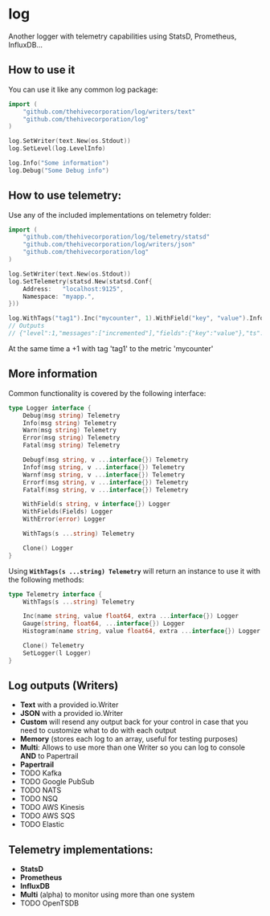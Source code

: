 # log
Another logger with telemetry capabilities using StatsD, Prometheus, InfluxDB...

## How to use it

You can use it like any common log package:

```go
import (
    "github.com/thehivecorporation/log/writers/text"
    "github.com/thehivecorporation/log"
)

log.SetWriter(text.New(os.Stdout))
log.SetLevel(log.LevelInfo)

log.Info("Some information")
log.Debug("Some Debug info")
```


## How to use telemetry:

Use any of the included implementations on telemetry folder:

```go
import (
    "github.com/thehivecorporation/log/telemetry/statsd"
    "github.com/thehivecorporation/log/writers/json"
    "github.com/thehivecorporation/log"
)

log.SetWriter(text.New(os.Stdout))
log.SetTelemetry(statsd.New(statsd.Conf{
    Address:   "localhost:9125",
    Namespace: "myapp.",
}))

log.WithTags("tag1").Inc("mycounter", 1).WithField("key", "value").Info("incremented")
// Outputs
// {"level":1,"messages":["incremented"],"fields":{"key":"value"},"ts":"2017-10-16T00:03:07.685786669+02:00"}
```

At the same time a +1 with tag 'tag1' to the metric 'mycounter'

## More information

Common functionality is covered by the following interface:

```go
type Logger interface {
	Debug(msg string) Telemetry
	Info(msg string) Telemetry
	Warn(msg string) Telemetry
	Error(msg string) Telemetry
	Fatal(msg string) Telemetry

	Debugf(msg string, v ...interface{}) Telemetry
	Infof(msg string, v ...interface{}) Telemetry
	Warnf(msg string, v ...interface{}) Telemetry
	Errorf(msg string, v ...interface{}) Telemetry
	Fatalf(msg string, v ...interface{}) Telemetry

	WithField(s string, v interface{}) Logger
	WithFields(Fields) Logger
	WithError(error) Logger

	WithTags(s ...string) Telemetry

	Clone() Logger
}
```

Using **`WithTags(s ...string) Telemetry`** will return an instance to use it with the following methods:

```go
type Telemetry interface {
	WithTags(s ...string) Telemetry

	Inc(name string, value float64, extra ...interface{}) Logger
	Gauge(string, float64, ...interface{}) Logger
	Histogram(name string, value float64, extra ...interface{}) Logger

	Clone() Telemetry
	SetLogger(l Logger)
}
```

## Log outputs (Writers)

* **Text** with a provided io.Writer
* **JSON** with a provided io.Writer
* **Custom** will resend any output back for your control in case that you need to customize what to do with each output
* **Memory** (stores each log to an array, useful for testing purposes)
* **Multi**: Allows to use more than one Writer so you can log to console **AND** to Papertrail
* **Papertrail**
* TODO Kafka
* TODO Google PubSub
* TODO NATS
* TODO NSQ
* TODO AWS Kinesis
* TODO AWS SQS
* TODO Elastic

## Telemetry implementations:

* **StatsD**
* **Prometheus**
* **InfluxDB**
* **Multi** (alpha) to monitor using more than one system
* TODO OpenTSDB
